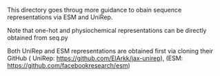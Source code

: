 This directory goes throug more guidance to obain sequence representations via ESM and UniRep. 

Note that one-hot and physiochemical representations can be directly obtained from seq.py

Both UniRep and ESM representations are obtained first via cloning their GitHub ( UniRep: https://github.com/ElArkk/jax-unirep), 
(ESM: https://github.com/facebookresearch/esm)
